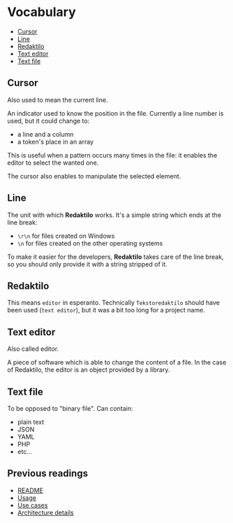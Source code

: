 # Vocabulary

* [Cursor](#cursor)
* [Line](#line)
* [Redaktilo](#redaktilo)
* [Text editor](#text-editor)
* [Text file](#text-file)

## Cursor

Also used to mean the current line.

An indicator used to know the position in the file. Currently a line number is
used, but it could change to:

* a line and a column
* a token's place in an array

This is useful when a pattern occurs many times in the file: it enables the
editor to select the wanted one.

The cursor also enables to manipulate the selected element.

## Line

The unit with which **Redaktilo** works. It's a simple string which ends at the
line break:

* `\r\n` for files created on Windows
* `\n` for files created on the other operating systems

To make it easier for the developers, **Redaktilo** takes care of the line
break, so you should only provide it with a string stripped of it.

## Redaktilo

This means `editor` in esperanto. Technically `Tekstoredaktilo` should have been
used (`text editor`), but it was a bit too long for a project name.

## Text editor

Also called editor.

A piece of software which is able to change the content of a file.
In the case of Redaktilo, the editor is an object provided by a library.

## Text file

To be opposed to "binary file". Can contain:

* plain text
* JSON
* YAML
* PHP
* etc...

## Previous readings

* [README](../README.md)
* [Usage](doc/01-usage.md)
* [Use cases](doc/02-use-cases.md)
* [Architecture details](doc/03-architecture-details.md)
